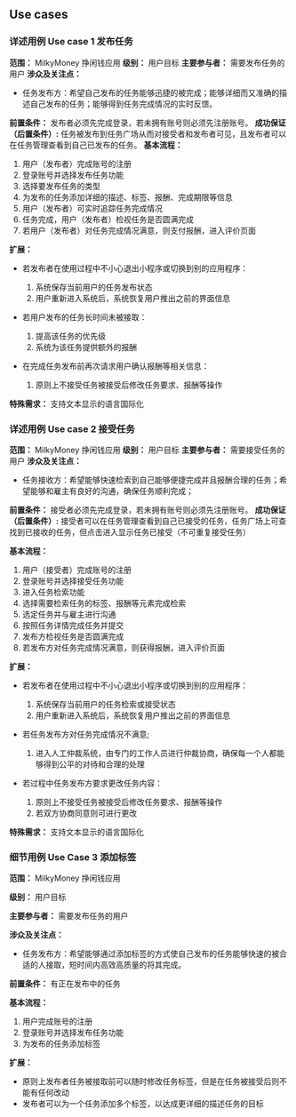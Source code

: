 ## Use cases

### 详述用例 Use case 1 发布任务

**范围：** MilkyMoney 挣闲钱应用
**级别：** 用户目标
**主要参与者：** 需要发布任务的用户
**涉众及关注点：**

* 任务发布方：希望自己发布的任务能够迅捷的被完成；能够详细而又准确的描述自己发布的任务；能够得到任务完成情况的实时反馈。

**前置条件：** 发布者必须先完成登录，若未拥有账号则必须先注册账号。
**成功保证（后置条件）:** 任务被发布到任务广场从而对接受者和发布者可见，且发布者可以在任务管理查看到自己已发布的任务。
**基本流程：**

1. 用户（发布者）完成账号的注册
2. 登录账号并选择发布任务功能
3. 选择要发布任务的类型
4. 为发布的任务添加详细的描述、标签、报酬、完成期限等信息
5. 用户（发布者）可实时追踪任务完成情况
6. 任务完成，用户（发布者）检视任务是否圆满完成
7. 若用户（发布者）对任务完成情况满意，则支付报酬，进入评价页面

**扩展：** 

* 若发布者在使用过程中不小心退出小程序或切换到别的应用程序：
    1. 系统保存当前用户的任务发布状态
    2. 用户重新进入系统后，系统恢复用户推出之前的界面信息

* 若用户发布的任务长时间未被接取：
    1. 提高该任务的优先级
    2. 系统为该任务提供额外的报酬

* 在完成任务发布前再次请求用户确认报酬等相关信息：
    1. 原则上不接受任务被接受后修改任务要求、报酬等操作

**特殊需求：** 支持文本显示的语言国际化

### 详述用例 Use case 2 接受任务

**范围：** MilkyMoney 挣闲钱应用
**级别：** 用户目标
**主要参与者：** 需要接受任务的用户
**涉众及关注点：**

* 任务接收方：希望能够快速检索到自己能够便捷完成并且报酬合理的任务；希望能够和雇主有良好的沟通，确保任务顺利完成；

**前置条件：** 接受者必须先完成登录，若未拥有账号则必须先注册账号。
**成功保证（后置条件）:** 接受者可以在任务管理查看到自己已接受的任务，任务广场上可查找到已接收的任务，但点击进入显示任务已接受（不可重复接受任务）

**基本流程：**

1. 用户（接受者）完成账号的注册
2. 登录账号并选择接受任务功能
3. 进入任务检索功能
4. 选择需要检索任务的标签、报酬等元素完成检索
5. 选定任务并与雇主进行沟通
6. 按照任务详情完成任务并提交
7. 发布方检视任务是否圆满完成
8. 若发布方对任务完成情况满意，则获得报酬，进入评价页面

**扩展：** 

* 若发布者在使用过程中不小心退出小程序或切换到别的应用程序：
    1. 系统保存当前用户的任务检索或接受状态
    2. 用户重新进入系统后，系统恢复用户推出之前的界面信息

* 若任务发布方对任务完成情况不满意;
    1. 进入人工仲裁系统，由专门的工作人员进行仲裁协商，确保每一个人都能够得到公平的对待和合理的处理

* 若过程中任务发布方要求更改任务内容：
    1. 原则上不接受任务被接受后修改任务要求、报酬等操作
    2. 若双方协商同意则可进行更改

**特殊需求：** 支持文本显示的语言国际化

### 细节用例 Use Case 3 添加标签

**范围：** MilkyMoney 挣闲钱应用

**级别：** 用户目标

**主要参与者：** 需要发布任务的用户

**涉众及关注点：**
* 任务发布方：希望能够通过添加标签的方式使自己发布的任务能够快速的被合适的人接取，短时间内高效高质量的将其完成。

**前置条件：** 有正在发布中的任务

**基本流程：**

1. 用户完成账号的注册
2. 登录账号并选择发布任务功能
3. 为发布的任务添加标签

**扩展：** 

* 原则上发布者任务被接取前可以随时修改任务标签，但是在任务被接受后则不能有任何改动
* 发布者可以为一个任务添加多个标签，以达成更详细的描述任务的目标

